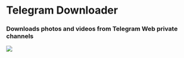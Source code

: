 # Telegram Downloader
### Downloads photos and videos from Telegram Web private channels
<img src="https://shields.io/badge/version-1.0.0-blue">